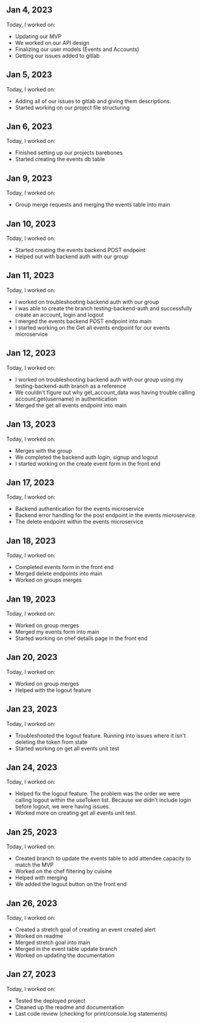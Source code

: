 ## Jan 4, 2023

Today, I worked on:

- Updating our MVP
- We worked on our API design
- Finalizing our user models (Events and Accounts)
- Getting our issues added to gitlab

## Jan 5, 2023

Today, I worked on:

- Adding all of our issues to gitlab and giving them descriptions.
- Started working on our project file structuring

## Jan 6, 2023

Today, I worked on:

- Finished setting up our projects barebones
- Started creating the events db table

## Jan 9, 2023

Today, I worked on:

- Group merge requests and merging the events table into main

## Jan 10, 2023

Today, I worked on:

- Started creating the events backend POST endpoint
- Helped out with backend auth with our group

## Jan 11, 2023

Today, I worked on:

- I worked on troubleshooting backend auth with our group
- I was able to create the branch testing-backend-auth and
  successfully create an account, login and logout
- I merged the events backend POST endpoint into main
- I started working on the Get all events endpoint for our
  events microservice

## Jan 12, 2023

Today, I worked on:

- I worked on troubleshooting backend auth with our group
  using my testing-backend-auth branch as a reference
- We couldn't figure out why get_account_data was having
  trouble calling account.get(username) in authentication
- Merged the get all events endpoint into main

## Jan 13, 2023

Today, I worked on:

- Merges with the group
- We completed the backend auth login, signup and logout
- I started working on the create event form in the front end

## Jan 17, 2023

Today, I worked on:

- Backend authentication for the events microservice
- Backend error handling for the post endpoint in the
  events microservice
- The delete endpoint within the events microservice

## Jan 18, 2023

Today, I worked on:

- Completed events form in the front end
- Merged delete endpoints into main
- Worked on groups merges

## Jan 19, 2023

Today, I worked on:

- Worked on group merges
- Merged my events form into main
- Started working on chef details page in the front end

## Jan 20, 2023

Today, I worked on:

- Worked on group merges
- Helped with the logout feature

## Jan 23, 2023

Today, I worked on:

- Troubleshooted the logout feature. Running into issues
  where it isn't deleting the token from state
- Started working on get all events unit test

## Jan 24, 2023

Today, I worked on:

- Helped fix the logout feature. The problem was the order
  we were calling logout within the useToken list. Because
  we didn't include login before logout, we were having issues.
- Worked more on creating get all events unit test.

## Jan 25, 2023

Today, I worked on:

- Created branch to update the events table to add attendee
  capacity to match the MVP
- Worked on the chef filtering by cuisine
- Helped with merging
- We added the logout button on the front end

## Jan 26, 2023

Today, I worked on:

- Created a stretch goal of creating an event created alert
- Worked on readme
- Merged stretch goal into main
- Merged in the event table update branch
- Worked on updating the documentation

## Jan 27, 2023

Today, I worked on:

- Tested the deployed project
- Cleaned up the readme and documentation
- Last code review (checking for print/console.log statements)
